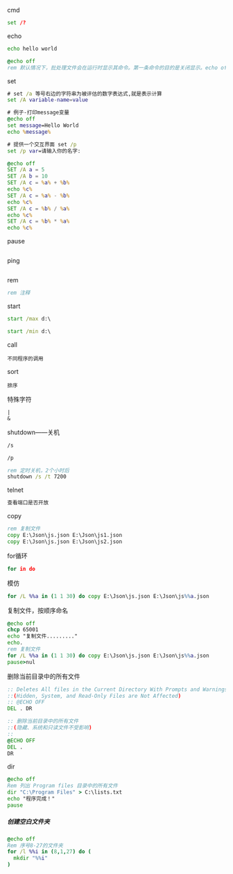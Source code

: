 cmd

```cmd
set /?
```

echo

```cmd
echo hello world

@echo off
rem 默认情况下，批处理文件会在运行时显示其命令。第一条命令的目的是关闭显示。echo off "命令会关闭整个脚本的显示，但 "echo off "命令本身除外。前面的 "at "符号"@"使该命令也适用于它自己。
```

set

```cmd
# set /a 等号右边的字符串为被评估的数字表达式,就是表示计算
set /A variable-name=value

# 例子-打印message变量
@echo off 
set message=Hello World 
echo %message%

# 提供一个交互界面 set /p
set /p var=请输入你的名字: 

```

```cmd
@echo off 
SET /A a = 5 
SET /A b = 10 
SET /A c = %a% + %b% 
echo %c% 
SET /A c = %a% - %b% 
echo %c% 
SET /A c = %b% / %a% 
echo %c% 
SET /A c = %b% * %a% 
echo %c%
```

pause

```cmd

```

ping

```cmd

```

rem

```cmd
rem 注释
```

start

```cmd
start /max d:\

start /min d:\
```

call

```
不同程序的调用
```

sort

```
排序
```

特殊字符

```
|
&

```

shutdown——关机

```cmd
/s

/p

rem 定时关机，2个小时后
shutdown /s /t 7200
```

telnet

```cmd
查看端口是否开放
```

copy

```cmd
rem 复制文件
copy E:\Json\js.json E:\Json\js1.json
copy E:\Json\js.json E:\Json\js2.json
```

for循环

```cmd
for in do
```

模仿

```cmd
for /L %%a in (1 1 30) do copy E:\Json\js.json E:\Json\js%%a.json
```

复制文件，按顺序命名

```cmd
@echo off
chcp 65001
echo "复制文件........."  
echo.  
rem 复制文件
for /L %%a in (1 1 30) do copy E:\Json\js.json E:\Json\js%%a.json
pause>nul
```

删除当前目录中的所有文件

```cmd
:: Deletes All files in the Current Directory With Prompts and Warnings
::(Hidden, System, and Read-Only Files are Not Affected)
:: @ECHO OFF
DEL . DR
```

```cmd
:: 删除当前目录中的所有文件
::(隐藏、系统和只读文件不受影响) 
:: 
@ECHO OFF 
DEL . 
DR
```

dir

```cmd
@echo off 
Rem 列出 Program files 目录中的所有文件
dir "C:\Program Files" > C:\lists.txt
echo "程序完成！"
pause
```

##### 创建空白文件夹

```cmd
@echo off
Rem 序号8-27的文件夹
for /l %%i in (8,1,27) do (
  mkdir "%%i"
)
```

